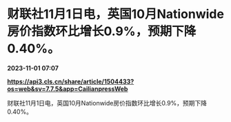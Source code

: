 # 财联社11月1日电，英国10月Nationwide房价指数环比增长0.9%，预期下降0.40%。

**2023-11-01 07:07**

**https://api3.cls.cn/share/article/1504433?os=web&sv=7.7.5&app=CailianpressWeb**

财联社11月1日电，英国10月Nationwide房价指数环比增长0.9%，预期下降0.40%。